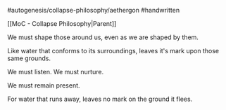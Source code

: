 #autogenesis/collapse-philosophy/aethergon #handwritten

[[MoC - Collapse Philosophy|Parent]]

We must shape those around us, even as we are shaped by them. 

Like water that conforms to its surroundings, leaves it's mark upon those same grounds.

We must listen. We must nurture. 

We must remain present. 

For water that runs away, leaves no mark on the ground it flees. 
